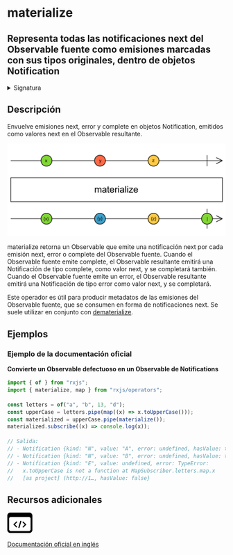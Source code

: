 # materialize

<h2 class="subtitle">Representa todas las notificaciones next del Observable fuente como emisiones marcadas con sus tipos originales, dentro de objetos Notification</h2>

<details>
<summary>Signatura</summary>

### Firma

`materialize<T>(): OperatorFunction<T, Notification<T>>`

### Parámetros

No recibe ningún parámetro.

### Retorna

`OperatorFunction<T, Notification<T>>`: Un Observable que emite objetos Notification que contienen las emisiones originales del Observable fuente, además de sus metadatos correspondientes.

</details>

## Descripción

Envuelve emisiones next, error y complete en objetos Notification, emitidos como valores next en el Observable resultante.

<img src="assets/images/marble-diagrams/utility/materialize.png" alt="Diagrama de canicas del operador materialize">

materialize retorna un Observable que emite una notificación next por cada emisión next, error o complete del Observable fuente. Cuando el Observable fuente emite complete, el Observable resultante emitirá una Notificación de tipo complete, como valor next, y se completará también. Cuando el Observable fuente emite un error, el Observable resultante emitirá una Notificación de tipo error como valor next, y se completará.

Este operador es útil para producir metadatos de las emisiones del Observable fuente, que se consumen en forma de notificaciones next. Se suele utilizar en conjunto con [dematerialize](/operators/utility/dematerialize).

## Ejemplos

### Ejemplo de la documentación oficial

**Convierte un Observable defectuoso en un Observable de Notifications**

```javascript
import { of } from "rxjs";
import { materialize, map } from "rxjs/operators";

const letters = of("a", "b", 13, "d");
const upperCase = letters.pipe(map((x) => x.toUpperCase()));
const materialized = upperCase.pipe(materialize());
materialized.subscribe((x) => console.log(x));

// Salida:
// - Notification {kind: "N", value: "A", error: undefined, hasValue: true}
// - Notification {kind: "N", value: "B", error: undefined, hasValue: true}
// - Notification {kind: "E", value: undefined, error: TypeError:
//   x.toUpperCase is not a function at MapSubscriber.letters.map.x
//   [as project] (http://1…, hasValue: false}
```

<div class="additional-section">

## Recursos adicionales

<a class="source-icon" target="_blank" href="https://github.com/ReactiveX/rxjs/blob/master/src/internal/operators/materialize.ts">
<img src="assets/icons/source-code.png" alt="Source code">
</a>
</div>

<a target="_blank" href="https://rxjs.dev/api/operators/materialize">Documentación oficial en inglés</a>
